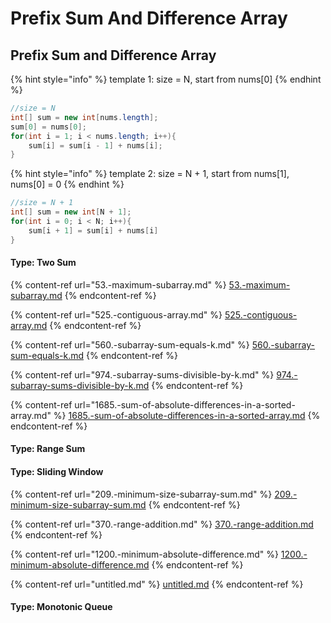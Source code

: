# Prefix Sum And Difference Array

## Prefix Sum and Difference Array

{% hint style="info" %}
template 1: size = N, start from nums\[0]
{% endhint %}

```java
//size = N
int[] sum = new int[nums.length];
sum[0] = nums[0];
for(int i = 1; i < nums.length; i++){
    sum[i] = sum[i - 1] + nums[i];
}
```

{% hint style="info" %}
template 2: size = N + 1, start from nums\[1], nums\[0] = 0
{% endhint %}

```java
//size = N + 1
int[] sum = new int[N + 1];
for(int i = 0; i < N; i++){
    sum[i + 1] = sum[i] + nums[i]
}
```

#### Type: Two Sum

{% content-ref url="53.-maximum-subarray.md" %}
[53.-maximum-subarray.md](53.-maximum-subarray.md)
{% endcontent-ref %}

{% content-ref url="525.-contiguous-array.md" %}
[525.-contiguous-array.md](525.-contiguous-array.md)
{% endcontent-ref %}

{% content-ref url="560.-subarray-sum-equals-k.md" %}
[560.-subarray-sum-equals-k.md](560.-subarray-sum-equals-k.md)
{% endcontent-ref %}

{% content-ref url="974.-subarray-sums-divisible-by-k.md" %}
[974.-subarray-sums-divisible-by-k.md](974.-subarray-sums-divisible-by-k.md)
{% endcontent-ref %}

{% content-ref url="1685.-sum-of-absolute-differences-in-a-sorted-array.md" %}
[1685.-sum-of-absolute-differences-in-a-sorted-array.md](1685.-sum-of-absolute-differences-in-a-sorted-array.md)
{% endcontent-ref %}

#### Type: Range Sum

#### Type: Sliding Window

{% content-ref url="209.-minimum-size-subarray-sum.md" %}
[209.-minimum-size-subarray-sum.md](209.-minimum-size-subarray-sum.md)
{% endcontent-ref %}

{% content-ref url="370.-range-addition.md" %}
[370.-range-addition.md](370.-range-addition.md)
{% endcontent-ref %}

{% content-ref url="1200.-minimum-absolute-difference.md" %}
[1200.-minimum-absolute-difference.md](1200.-minimum-absolute-difference.md)
{% endcontent-ref %}

{% content-ref url="untitled.md" %}
[untitled.md](untitled.md)
{% endcontent-ref %}

#### Type: Monotonic Queue


